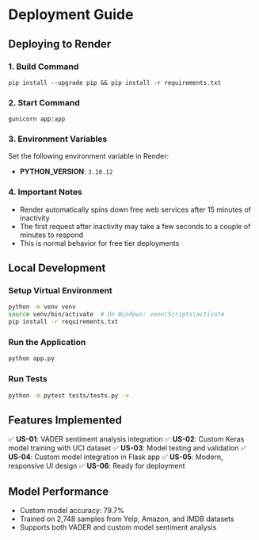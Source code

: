 # Deployment Guide

## Deploying to Render

### 1. Build Command

```
pip install --upgrade pip && pip install -r requirements.txt
```

### 2. Start Command

```
gunicorn app:app
```

### 3. Environment Variables

Set the following environment variable in Render:

- **PYTHON_VERSION**: `3.10.12`

### 4. Important Notes

- Render automatically spins down free web services after 15 minutes of inactivity
- The first request after inactivity may take a few seconds to a couple of minutes to respond
- This is normal behavior for free tier deployments

## Local Development

### Setup Virtual Environment

```bash
python -m venv venv
source venv/bin/activate  # On Windows: venv\Scripts\activate
pip install -r requirements.txt
```

### Run the Application

```bash
python app.py
```

### Run Tests

```bash
python -m pytest tests/tests.py -v
```

## Features Implemented

✅ **US-01**: VADER sentiment analysis integration
✅ **US-02**: Custom Keras model training with UCI dataset
✅ **US-03**: Model testing and validation
✅ **US-04**: Custom model integration in Flask app
✅ **US-05**: Modern, responsive UI design
✅ **US-06**: Ready for deployment

## Model Performance

- Custom model accuracy: 79.7%
- Trained on 2,748 samples from Yelp, Amazon, and IMDB datasets
- Supports both VADER and custom model sentiment analysis
